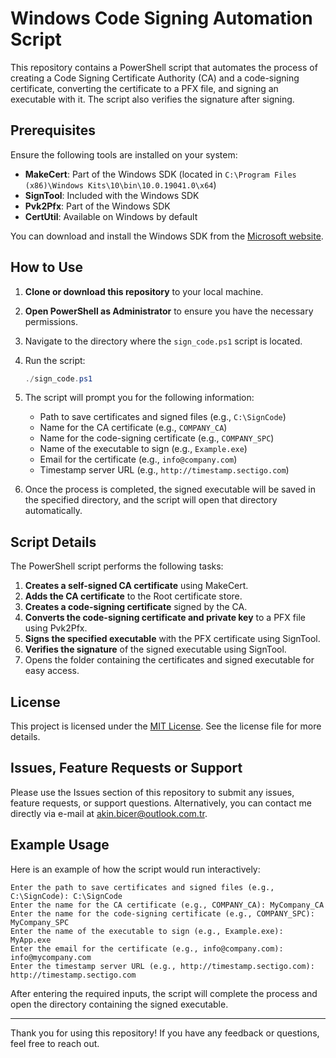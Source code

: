# Windows Code Signing Automation Script

This repository contains a PowerShell script that automates the process of creating a Code Signing Certificate Authority (CA) and a code-signing certificate, converting the certificate to a PFX file, and signing an executable with it. The script also verifies the signature after signing.

## Prerequisites

Ensure the following tools are installed on your system:
- **MakeCert**: Part of the Windows SDK (located in `C:\Program Files (x86)\Windows Kits\10\bin\10.0.19041.0\x64`)
- **SignTool**: Included with the Windows SDK
- **Pvk2Pfx**: Part of the Windows SDK
- **CertUtil**: Available on Windows by default

You can download and install the Windows SDK from the [Microsoft website](https://developer.microsoft.com/en-us/windows/downloads/windows-sdk/).

## How to Use

1. **Clone or download this repository** to your local machine.
2. **Open PowerShell as Administrator** to ensure you have the necessary permissions.
3. Navigate to the directory where the `sign_code.ps1` script is located.
4. Run the script:

   ```powershell
   ./sign_code.ps1
   ```

5. The script will prompt you for the following information:
   - Path to save certificates and signed files (e.g., `C:\SignCode`)
   - Name for the CA certificate (e.g., `COMPANY_CA`)
   - Name for the code-signing certificate (e.g., `COMPANY_SPC`)
   - Name of the executable to sign (e.g., `Example.exe`)
   - Email for the certificate (e.g., `info@company.com`)
   - Timestamp server URL (e.g., `http://timestamp.sectigo.com`)

6. Once the process is completed, the signed executable will be saved in the specified directory, and the script will open that directory automatically.

## Script Details

The PowerShell script performs the following tasks:
1. **Creates a self-signed CA certificate** using MakeCert.
2. **Adds the CA certificate** to the Root certificate store.
3. **Creates a code-signing certificate** signed by the CA.
4. **Converts the code-signing certificate and private key** to a PFX file using Pvk2Pfx.
5. **Signs the specified executable** with the PFX certificate using SignTool.
6. **Verifies the signature** of the signed executable using SignTool.
7. Opens the folder containing the certificates and signed executable for easy access.

## License

This project is licensed under the [MIT License](LICENSE). See the license file for more details.

## Issues, Feature Requests or Support

Please use the Issues section of this repository to submit any issues, feature requests, or support questions. Alternatively, you can contact me directly via e-mail at akin.bicer@outlook.com.tr.

## Example Usage

Here is an example of how the script would run interactively:

```plaintext
Enter the path to save certificates and signed files (e.g., C:\SignCode): C:\SignCode
Enter the name for the CA certificate (e.g., COMPANY_CA): MyCompany_CA
Enter the name for the code-signing certificate (e.g., COMPANY_SPC): MyCompany_SPC
Enter the name of the executable to sign (e.g., Example.exe): MyApp.exe
Enter the email for the certificate (e.g., info@company.com): info@mycompany.com
Enter the timestamp server URL (e.g., http://timestamp.sectigo.com): http://timestamp.sectigo.com
```

After entering the required inputs, the script will complete the process and open the directory containing the signed executable.

---

Thank you for using this repository! If you have any feedback or questions, feel free to reach out.

